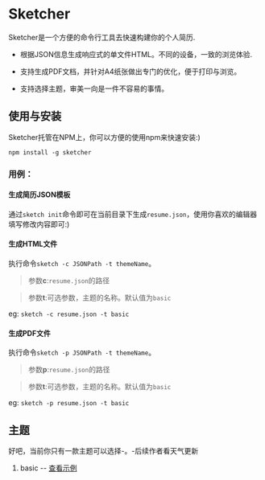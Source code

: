 # Sketcher

Sketcher是一个方便的命令行工具去快速构建你的个人简历.

- 根据JSON信息生成响应式的单文件HTML。不同的设备，一致的浏览体验.

- 支持生成PDF文档，并针对A4纸张做出专门的优化，便于打印与浏览。

- 支持选择主题，审美一向是一件不容易的事情。

## 使用与安装

Sketcher托管在NPM上，你可以方便的使用npm来快速安装:)

`npm install -g sketcher`

### 用例：

#### 生成简历JSON模板

通过`sketch init`命令即可在当前目录下生成`resume.json`，使用你喜欢的编辑器填写修改内容即可:)

#### 生成HTML文件

执行命令`sketch -c JSONPath -t themeName`。

> 参数**c**:`resume.json`的路径

> 参数**t**:可选参数，主题的名称。默认值为`basic`

eg: `sketch -c resume.json -t basic`

#### 生成PDF文件

执行命令`sketch -p JSONPath -t themeName`。

> 参数**p**:`resume.json`的路径

> 参数**t**:可选参数，主题的名称。默认值为`basic`

eg: `sketch -p resume.json -t basic`

## 主题

好吧，当前你只有一款主题可以选择-。-后续作者看天气更新

1. basic -- [查看示例](http://zzfe.top/resume/)
